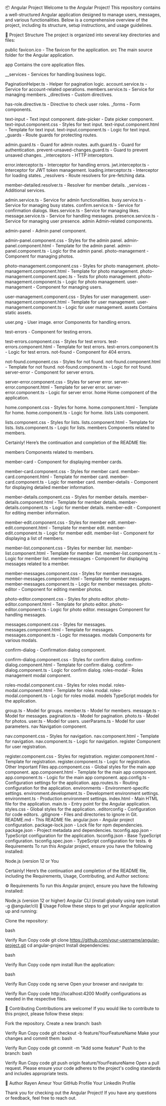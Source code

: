 📦 Angular Project
Welcome to the Angular Project! This repository contains a well-structured Angular application designed to manage users, messages, and various functionalities. Below is a comprehensive overview of the project, including its structure, setup instructions, and usage guidelines.

📂 Project Structure
The project is organized into several key directories and files:

public
favicon.ico - The favicon for the application.
src
The main source folder for the Angular application.

app
Contains the core application files.

__services - Services for handling business logic.

PaginationHelper.ts - Helper for pagination logic.
account.service.ts - Service for account-related operations.
members.service.ts - Service for managing members.
_directives - Custom directives.

has-role.directive.ts - Directive to check user roles.
_forms - Form components.

text-input - Text input component.
date-picker - Date picker component.
text-input.component.css - Styles for text input.
text-input.component.html - Template for text input.
text-input.component.ts - Logic for text input.
_guards - Route guards for protecting routes.

admin.guard.ts - Guard for admin routes.
auth.guard.ts - Guard for authentication.
prevent-unsaved-changes.guard.ts - Guard to prevent unsaved changes.
_interceptors - HTTP interceptors.

error.interceptor.ts - Interceptor for handling errors.
jwt.interceptor.ts - Interceptor for JWT token management.
loading.interceptor.ts - Interceptor for loading states.
_resolvers - Route resolvers for pre-fetching data.

member-detailed.resolver.ts - Resolver for member details.
_services - Additional services.

admin.service.ts - Service for admin functionalities.
busy.service.ts - Service for managing busy states.
confirm.service.ts - Service for confirmation dialogs.
likes.service.ts - Service for managing likes.
message.service.ts - Service for handling messages.
presence.service.ts - Service for managing user presence.
admin
Admin-related components.

admin-panel - Admin panel component.

admin-panel.component.css - Styles for the admin panel.
admin-panel.component.html - Template for the admin panel.
admin-panel.component.ts - Logic for the admin panel.
photo-management - Component for managing photos.

photo-management.component.css - Styles for photo management.
photo-management.component.html - Template for photo management.
photo-management.component.spec.ts - Tests for photo management.
photo-management.component.ts - Logic for photo management.
user-management - Component for managing users.

user-management.component.css - Styles for user management.
user-management.component.html - Template for user management.
user-management.component.ts - Logic for user management.
assets
Contains static assets.

user.png - User image.
error
Components for handling errors.

test-errors - Component for testing errors.

test-errors.component.css - Styles for test errors.
test-errors.component.html - Template for test errors.
test-errors.component.ts - Logic for test errors.
not-found - Component for 404 errors.

not-found.component.css - Styles for not found.
not-found.component.html - Template for not found.
not-found.component.ts - Logic for not found.
server-error - Component for server errors.

server-error.component.css - Styles for server error.
server-error.component.html - Template for server error.
server-error.component.ts - Logic for server error.
home
Home component of the application.

home.component.css - Styles for home.
home.component.html - Template for home.
home.component.ts - Logic for home.
lists
Lists component.

lists.component.css - Styles for lists.
lists.component.html - Template for lists.
lists.component.ts - Logic for lists.
members
Components related to members.





Certainly! Here’s the continuation and completion of the README file:

members
Components related to members.

member-card - Component for displaying member cards.

member-card.component.css - Styles for member card.
member-card.component.html - Template for member card.
member-card.component.ts - Logic for member card.
member-details - Component for displaying detailed member information.

member-details.component.css - Styles for member details.
member-details.component.html - Template for member details.
member-details.component.ts - Logic for member details.
member-edit - Component for editing member information.

member-edit.component.css - Styles for member edit.
member-edit.component.html - Template for member edit.
member-edit.component.ts - Logic for member edit.
member-list - Component for displaying a list of members.

member-list.component.css - Styles for member list.
member-list.component.html - Template for member list.
member-list.component.ts - Logic for member list.
member-messages - Component for displaying messages related to a member.

member-messages.component.css - Styles for member messages.
member-messages.component.html - Template for member messages.
member-messages.component.ts - Logic for member messages.
photo-editor - Component for editing member photos.

photo-editor.component.css - Styles for photo editor.
photo-editor.component.html - Template for photo editor.
photo-editor.component.ts - Logic for photo editor.
messages
Component for handling messages.

messages.component.css - Styles for messages.
messages.component.html - Template for messages.
messages.component.ts - Logic for messages.
modals
Components for various modals.

confirm-dialog - Confirmation dialog component.

confirm-dialog.component.css - Styles for confirm dialog.
confirm-dialog.component.html - Template for confirm dialog.
confirm-dialog.component.ts - Logic for confirm dialog.
roles-modal - Roles management modal component.

roles-modal.component.css - Styles for roles modal.
roles-modal.component.html - Template for roles modal.
roles-modal.component.ts - Logic for roles modal.
models
TypeScript models for the application.

group.ts - Model for groups.
member.ts - Model for members.
message.ts - Model for messages.
pagination.ts - Model for pagination.
photo.ts - Model for photos.
user.ts - Model for users.
userParams.ts - Model for user parameters.
nav
Navigation component.

nav.component.css - Styles for navigation.
nav.component.html - Template for navigation.
nav.component.ts - Logic for navigation.
register
Component for user registration.

register.component.css - Styles for registration.
register.component.html - Template for registration.
register.component.ts - Logic for registration.
Other Important Files
app.component.css - Global styles for the main app component.
app.component.html - Template for the main app component.
app.component.ts - Logic for the main app component.
app.config.ts - Configuration settings for the application.
app.routes.ts - Routing configuration for the application.
environments - Environment-specific settings.
environment.development.ts - Development environment settings.
environment.ts - Production environment settings.
index.html - Main HTML file for the application.
main.ts - Entry point for the Angular application.
styles.css - Global styles for the application.
.editorconfig - Configuration for code editors.
.gitignore - Files and directories to ignore in Git.
README.md - This README file.
angular.json - Angular project configuration.
package-lock.json - Lock file for npm dependencies.
package.json - Project metadata and dependencies.
tsconfig.app.json - TypeScript configuration for the application.
tsconfig.json - Base TypeScript configuration.
tsconfig.spec.json - TypeScript configuration for tests.
⚙️ Requirements
To run this Angular project, ensure you have the following installed:

Node.js (version 12 or
You





Certainly! Here’s the continuation and completion of the README file, including the Requirements, Usage, Contributing, and Author sections:

⚙️ Requirements
To run this Angular project, ensure you have the following installed:

Node.js (version 12 or higher)
Angular CLI (install globally using npm install -g @angular/cli)
🚀 Usage
Follow these steps to get your Angular application up and running:

Clone the repository:

bash

Verify
Run
Copy code
git clone https://github.com/your-username/angular-project.git
cd angular-project
Install dependencies:

bash

Verify
Run
Copy code
npm install
Run the application:

bash

Verify
Run
Copy code
ng serve
Open your browser and navigate to:


Verify
Run
Copy code
http://localhost:4200
Modify configurations as needed in the respective files.

🤝 Contributing
Contributions are welcome! If you would like to contribute to this project, please follow these steps:

Fork the repository.
Create a new branch:
bash

Verify
Run
Copy code
git checkout -b feature/YourFeatureName
Make your changes and commit them:
bash

Verify
Run
Copy code
git commit -m "Add some feature"
Push to the branch:
bash

Verify
Run
Copy code
git push origin feature/YourFeatureName
Open a pull request.
Please ensure your code adheres to the project's coding standards and includes appropriate tests.

👤 Author
Rayen Ameur
Your GitHub Profile
Your LinkedIn Profile

Thank you for checking out the Angular Project! If you have any questions or feedback, feel free to reach out.

